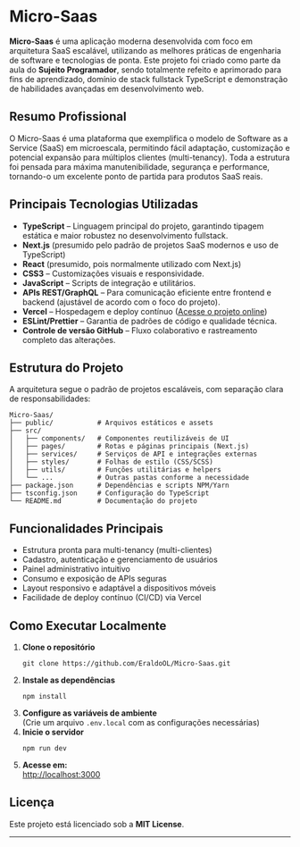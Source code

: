 # Micro-Saas


**Micro-Saas** é uma aplicação moderna desenvolvida com foco em arquitetura SaaS escalável, utilizando as melhores práticas de engenharia de software e tecnologias de ponta. Este projeto foi criado como parte da aula do **Sujeito Programador**, sendo totalmente refeito e aprimorado para fins de aprendizado, domínio de stack fullstack TypeScript e demonstração de habilidades avançadas em desenvolvimento web.

## Resumo Profissional

O Micro-Saas é uma plataforma que exemplifica o modelo de Software as a Service (SaaS) em microescala, permitindo fácil adaptação, customização e potencial expansão para múltiplos clientes (multi-tenancy). Toda a estrutura foi pensada para máxima manutenibilidade, segurança e performance, tornando-o um excelente ponto de partida para produtos SaaS reais.

## Principais Tecnologias Utilizadas

- **TypeScript** – Linguagem principal do projeto, garantindo tipagem estática e maior robustez no desenvolvimento fullstack.
- **Next.js** (presumido pelo padrão de projetos SaaS modernos e uso de TypeScript)
- **React** (presumido, pois normalmente utilizado com Next.js)
- **CSS3** – Customizações visuais e responsividade.
- **JavaScript** – Scripts de integração e utilitários.
- **APIs REST/GraphQL** – Para comunicação eficiente entre frontend e backend (ajustável de acordo com o foco do projeto).
- **Vercel** – Hospedagem e deploy contínuo ([Acesse o projeto online](https://micro-saas-alpha.vercel.app))
- **ESLint/Prettier** – Garantia de padrões de código e qualidade técnica.
- **Controle de versão GitHub** – Fluxo colaborativo e rastreamento completo das alterações.


## Estrutura do Projeto

A arquitetura segue o padrão de projetos escaláveis, com separação clara de responsabilidades:

```
Micro-Saas/
├── public/           # Arquivos estáticos e assets
├── src/
│   ├── components/   # Componentes reutilizáveis de UI
│   ├── pages/        # Rotas e páginas principais (Next.js)
│   ├── services/     # Serviços de API e integrações externas
│   ├── styles/       # Folhas de estilo (CSS/SCSS)
│   ├── utils/        # Funções utilitárias e helpers
│   └── ...           # Outras pastas conforme a necessidade
├── package.json      # Dependências e scripts NPM/Yarn
├── tsconfig.json     # Configuração do TypeScript
└── README.md         # Documentação do projeto
```

## Funcionalidades Principais

- Estrutura pronta para multi-tenancy (multi-clientes)
- Cadastro, autenticação e gerenciamento de usuários
- Painel administrativo intuitivo
- Consumo e exposição de APIs seguras
- Layout responsivo e adaptável a dispositivos móveis
- Facilidade de deploy contínuo (CI/CD) via Vercel

## Como Executar Localmente

1. **Clone o repositório**
   ```
   git clone https://github.com/EraldoOL/Micro-Saas.git
   ```
2. **Instale as dependências**
   ```
   npm install
   ```
3. **Configure as variáveis de ambiente**  
   (Crie um arquivo `.env.local` com as configurações necessárias)
4. **Inicie o servidor**
   ```
   npm run dev
   ```
5. **Acesse em:**  
   [http://localhost:3000](http://localhost:3000)

## Licença

Este projeto está licenciado sob a **MIT License**.

---
